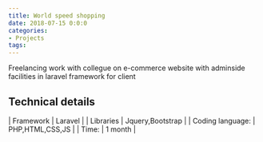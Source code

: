 ```yaml
---
title: World speed shopping
date: 2018-07-15 0:0:0
categories:
- Projects
tags:
---
```


Freelancing work with collegue on e-commerce website with adminside facilities in laravel framework for client

## Technical details

| Framework | Laravel |
| Libraries | Jquery,Bootstrap |
| Coding language: | PHP,HTML,CSS,JS |
| Time: | 1 month |
